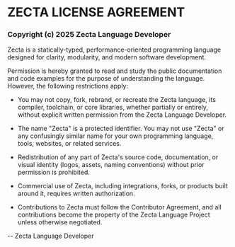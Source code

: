 # ZECTA LICENSE AGREEMENT

### Copyright (c) 2025 Zecta Language Developer

Zecta is a statically-typed, performance-oriented programming language designed for clarity, modularity, and modern software development.

Permission is hereby granted to read and study the public documentation and code examples for the purpose of understanding the language. However, the following restrictions apply:

- You may not copy, fork, rebrand, or recreate the Zecta language, its compiler, toolchain, or core libraries, whether partially or entirely, without explicit written permission from the Zecta Language Developer.

- The name "Zecta" is a protected identifier. You may not use "Zecta" or any confusingly similar name for your own programming language, tools, websites, or related services.

- Redistribution of any part of Zecta's source code, documentation, or visual identity (logos, assets, naming conventions) without prior permission is prohibited.

- Commercial use of Zecta, including integrations, forks, or products built around it, requires written authorization.

- Contributions to Zecta must follow the Contributor Agreement, and all contributions become the property of the Zecta Language Project unless otherwise negotiated.

-- Zecta Language Developer
